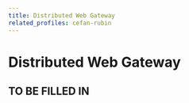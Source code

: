 ```yaml
---
title: Distributed Web Gateway
related_profiles: cefan-rubin
---
```


# Distributed Web Gateway

## TO BE FILLED IN
